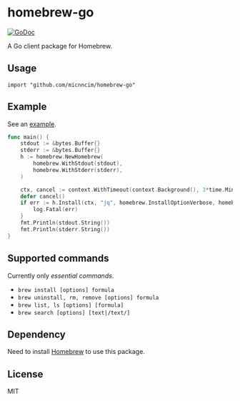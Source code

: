 # homebrew-go

[![GoDoc][godoc-badge]][godoc]

A Go client package for Homebrew.

## Usage

```
import "github.com/micnncim/homebrew-go"
```

## Example

See an [example](./example).

```go
func main() {
	stdout := &bytes.Buffer{}
	stderr := &bytes.Buffer{}
	h := homebrew.NewHomebrew(
		homebrew.WithStdout(stdout),
		homebrew.WithStderr(stderr),
	)

	ctx, cancel := context.WithTimeout(context.Background(), 3*time.Minute)
	defer cancel()
	if err := h.Install(ctx, "jq", homebrew.InstallOptionVerbose, homebrew.InstallOptionForce); err != nil {
		log.Fatal(err)
	}
	fmt.Println(stdout.String())
	fmt.Println(stderr.String())
}
```

## Supported commands

Currently only *essential commands*.

- `brew install [options] formula`
- `brew uninstall, rm, remove [options] formula`
- `brew list, ls [options] [formula]`
- `brew search [options] [text|/text/]`

## Dependency

Need to install [Homebrew](https://docs.brew.sh/) to use this package.

## License

MIT

<!-- badge links -->

[godoc]: https://godoc.org/github.com/micnncim/homebrew-go 

[godoc-badge]: https://img.shields.io/badge/godoc.org-reference-blue.svg 
